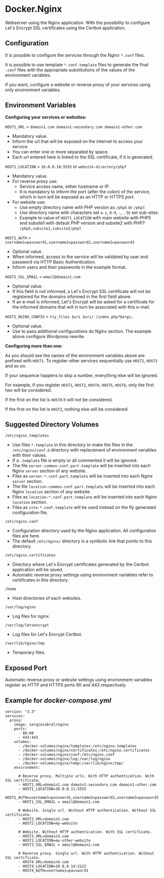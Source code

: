 # Docker.Nginx

Webserver using the Nginx application. With the possibility to configure Let's Encrypt SSL certificates using the Certbot application.

## Configuration

It is possible to configure the services through the Nginx `*.conf` files.

It is possible to use template `*.conf.template` files to generate the final `.conf` files with the appropriate substitutions of the values of the environment variables.

If you want, configure a website or reverse proxy of your services using only environment variables.

## Environment Variables

**Configuring your services or websites:**

`HOST1_URL` = `domain1.com domain1-secondary.com domain1-other.com`

- Mandatory value.
- Inform the url that will be exposed on the internet to access your service.
- You can enter one or more separated by space.
- Each url entered here is linked to the SSL certificate, if it is generated.

`HOST1_LOCATION` = `10.0.0.10:5555` or `website-directory/php7`

- Mandatory value.
- For reverse proxy use:
  - Service access name, either hostname or IP.
  - It is mandatory to inform the port (after the colon) of the service, which in turn will be exposed as an HTTP or HTTPS port.
- For website use:
  - Use empty directory name with PHP version as `/php5` or `/php7`.
  - Use directory name with characters set `a-z`, `0-9`, `-`, `.` to set sub-sites.
  - Example to value of `HOST1_LOCATION` with main website with PHP5 and subsite1 with default PHP version and subsite2 with PHP7: `/php5,subsite1,subsite2/php7`.

`HOST1_AUTH` = `username1=password1,username2=password2,username3=password3`

- Optional value.
- When informed, access to the service will be validated by user and password via HTTP Basic Authentication.
- Inform users and their passwords in the example format.

`HOST1_SSL_EMAIL` = `email@domain1.com`

- Optional value.
- If this field is not informed, a Let's Encrypt SSL certificate will not be registered for the domains informed in the first field above.
- If an e-mail is informed, Let's Encrypt will be asked for a certificate for the informed domains that will in turn be associated with this e-mail.

`HOST1_NGINX_CONFIG` = `try_files $uri $uri/ /index.php?$args;`

- Optional value.
- Use to pass additional configurations do Nginx section. The example above configure Wordpress rewrite.

**Configuring more than one:**

As you should see the names of the environment variables above are prefixed with `HOST1`. To register other services sequentially use `HOST2`, `HOST3` and so on.

If your sequence happens to skip a number, everything else will be ignored.

For example, if you register `HOST1`, `HOST2`, `HOST4`, `HOST5`, `HOST6`, only the first two will be considered.

If the first on the list is `HOST0` it will not be considered.

If the first on the list is `HOST2`, nothing else will be considered.

## Suggested Directory Volumes

`/etc/nginx.templates`

- Use files `*.template` in this directory to make the files in the `/etc/nginx/conf.d` directory with replacement of environment variables with their values.
- If a `.template` file is empty or all commented it will be ignored.
- The file `server-common.conf.part.template` will be inserted into each Nginx `server` section of any website.
- Files as `server-*.conf.part.template` will be inserted into each Nginx `server` section.
- The file `location-common.conf.part.template` will be inserted into each Nginx `location` section of any website.
- Files as `location-*.conf.part.template` will be inserted into each Nginx `location` section.
- Files as `site-*.conf.template` will be used instead on the fly generated configuration file.

`/etc/nginx.conf`

- Configuration directory used by the Nginx application. All configuration files are here.
- The default `/etc/nginx/` directory is a symbolic link that points to this directory.

`/etc/nginx.certificates`

- Directory where Let's Encrypt certificates generated by the Certbot application will be saved.
- Automatic reverse proxy settings using environment variables refer to certificates in this directory.

`/home`

- Host directories of each websites.

`/var/log/nginx`

- Log files for nginx.

`/var/log/letsencrypt`

- Log files for Let's Encrypt Certbot.

`/var/lib/nginx/tmp`

- Temporary files.

## Exposed Port

Automatic reverse proxy or website settings using environment variables register as HTTP and HTTPS ports 80 and 443 respectively.

## Example for *docker-compose.yml*

```
version: "3.3"
services:
  proxy:
    image: sergiocabral/nginx
    ports:
      - 80:80
      - 443:443
    volumes:
      - /docker-volumes/nginx/templates:/etc/nginx.templates
      - /docker-volumes/nginx/certificates:/etc/nginx.certificates
      - /docker-volumes/nginx/conf:/etc/nginx.conf
      - /docker-volumes/nginx/log:/var/log/nginx
      - /docker-volumes/nginx/temp:/var/lib/nginx/tmp/
    environment:

      # Reverse proxy. Multiple urls. With HTTP authentication. With SSL certificate.
      - HOST1_URL=domain1.com domain1-secondary.com domain1-other.com
      - HOST1_LOCATION=10.0.0.11:5555
      - HOST1_AUTH=username1=password1,username2=password2,username3=password3
      - HOST1_SSL_EMAIL = email@domain1.com

      # Website. Single url. Without HTTP authentication. Without SSL certificate.
      - HOST2_URL=domain2.com
      - HOST2_LOCATION=my-website

      # Website. Without HTTP authentication. With SSL certificate.
      - HOST3_URL=domain3.com
      - HOST3_LOCATION=my-other-website
      - HOST3_SSL_EMAIL = email@domain1.com

      # Reverse proxy. Single url. With HTTP authentication. Without SSL certificate.
      - HOST4_URL=domain4.com
      - HOST4_LOCATION=10.0.0.14:2222
      - HOST4_AUTH=username1=password1
```
